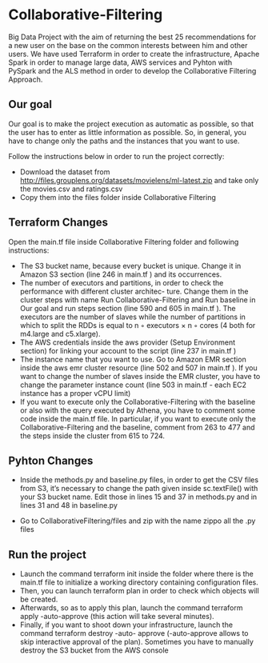 # Collaborative-Filtering
Big Data Project with the aim of returning the best 25 recommendations for a new user on the base on the common interests between him and other users. We have used Terraform in order to create the infrastructure, Apache Spark in order to manage large data, AWS services and Pyhton with PySpark and the ALS method in order to develop the Collaborative Filtering Approach.

## Our goal
Our goal is to make the project execution as automatic as possible, so that the user has to enter as little information as possible. So, in general, you have to change only the paths and the instances that you want to use. 

Follow the instructions below in order to run the project correctly:
* Download the dataset from http://files.grouplens.org/datasets/movielens/ml-latest.zip and take only the movies.csv and ratings.csv
* Copy them into the files folder inside Collaborative Filtering

## Terraform Changes
Open the main.tf file inside Collaborative Filtering folder and following instructions:
* The S3 bucket name, because every bucket is unique. Change it in Amazon S3 section (line 246 in main.tf )
and its occurrences.
* The number of executors and partitions, in order to check the performance with different cluster architec-
ture. Change them in the cluster steps with name Run Collaborative-Filtering and Run baseline in Our
goal and run steps section (line 590 and 605 in main.tf ). The executors are the number of slaves while the
number of partitions in which to split the RDDs is equal to n ◦ executors × n ◦ cores (4 both for m4.large
and c5.xlarge).
* The AWS credentials inside the aws provider (Setup Environment section) for linking your account to the
script (line 237 in main.tf )
* The instance name that you want to use. Go to Amazon EMR section inside the aws emr cluster resource
(line 502 and 507 in main.tf ). If you want to change the number of slaves inside the EMR cluster, you
have to change the parameter instance count (line 503 in main.tf - each EC2 instance has a proper vCPU
limit)
* If you want to execute only the Collaborative-Filtering with the baseline or also with the query executed
by Athena, you have to comment some code inside the main.tf file. In particular, if you want to execute
only the Collaborative-Filtering and the baseline, comment from 263 to 477 and the steps inside the cluster
from 615 to 724.

## Pyhton Changes
* Inside the methods.py and baseline.py files, in order to get the CSV files from S3, it’s necessary to change
the path given inside sc.textFile() with your S3 bucket name. Edit those in lines 15 and 37 in methods.py
and in lines 31 and 48 in baseline.py


* Go to CollaborativeFiltering/files and zip with the name zippo all the .py files 

## Run the project
* Launch the command terraform init inside the folder where there is the main.tf file to initialize a working directory containing
configuration files.
* Then, you can launch terraform plan in order to check which objects will be created.
* Afterwards, so as to apply this plan, launch the command terraform apply -auto-approve (this action will
take several minutes).
* Finally, if you want to shoot down your infrastructure, launch the command terraform destroy -auto-
approve (-auto-approve allows to skip interactive approval of the plan). Sometimes you have to manually
destroy the S3 bucket from the AWS console
